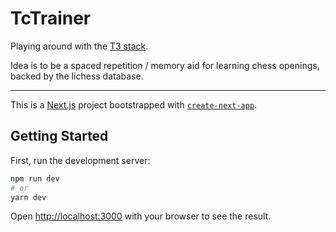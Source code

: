 # TcTrainer
Playing around with the [T3 stack](https://init.tips).

Idea is to be a spaced repetition / memory aid for learning chess openings, backed by the lichess database.

---

This is a [Next.js](https://nextjs.org/) project bootstrapped with [`create-next-app`](https://github.com/vercel/next.js/tree/canary/packages/create-next-app).

## Getting Started

First, run the development server:

```bash
npm run dev
# or
yarn dev
```

Open [http://localhost:3000](http://localhost:3000) with your browser to see the result.
